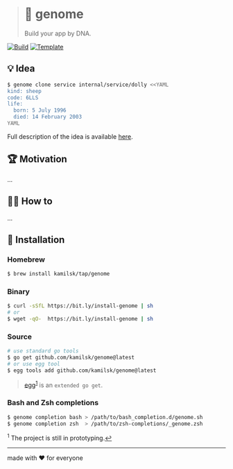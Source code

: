 > # 🧬 genome
>
> Build your app by DNA.

[![Build][build.icon]][build.page]
[![Template][template.icon]][template.page]

## 💡 Idea

```bash
$ genome clone service internal/service/dolly <<YAML
kind: sheep
code: 6LLS
life:
  born: 5 July 1996
  died: 14 February 2003
YAML
```

Full description of the idea is available [here][design.page].

## 🏆 Motivation

...

## 🤼‍♂️ How to

...

## 🧩 Installation

### Homebrew

```bash
$ brew install kamilsk/tap/genome
```

### Binary

```bash
$ curl -sSfL https://bit.ly/install-genome | sh
# or
$ wget -qO-  https://bit.ly/install-genome | sh
```

### Source

```bash
# use standard go tools
$ go get github.com/kamilsk/genome@latest
# or use egg tool
$ egg tools add github.com/kamilsk/genome@latest
```

> [egg][]<sup id="anchor-egg">[1](#egg)</sup> is an `extended go get`.

### Bash and Zsh completions

```bash
$ genome completion bash > /path/to/bash_completion.d/genome.sh
$ genome completion zsh  > /path/to/zsh-completions/_genome.zsh
```

<sup id="egg">1</sup> The project is still in prototyping.[↩](#anchor-egg)

---

made with ❤️ for everyone

[build.page]:       https://travis-ci.org/kamilsk/genome
[build.icon]:       https://travis-ci.org/kamilsk/genome.svg?branch=master
[design.page]:      https://www.notion.so/octolab/genome-794781effdae4278ac6bc92637cbf74c?r=0b753cbf767346f5a6fd51194829a2f3
[promo.page]:       https://github.com/kamilsk/genome
[template.page]:    https://github.com/octomation/go-tool
[template.icon]:    https://img.shields.io/badge/template-go--tool-blue

[egg]:              https://github.com/kamilsk/egg
